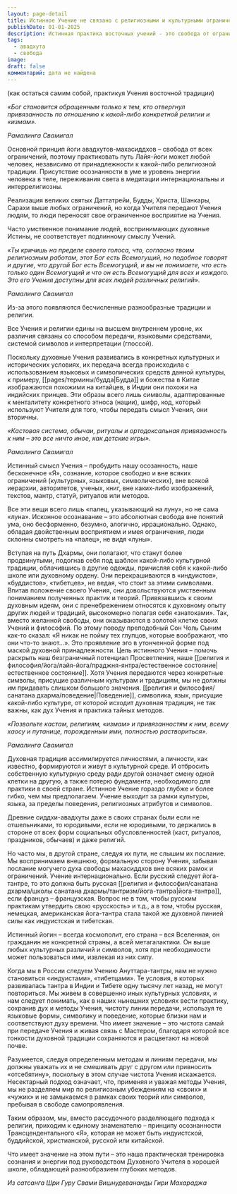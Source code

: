 ```yaml
---
layout: page-detail
title: Истинное Учение не связано с религиозными и культурными ограничениями
publishDate: 01-01-2025
description: Истинная практика восточных учений - это свобода от ограничений религий и культурных форм. Главное - осознанность, пробуждение безграничного «Я» и адаптация методов к своей среде. Дух Учения выше символов и традиций, однако,  важно не смешивать линии передачи, но сохранять чистоту и уважение к опыту других.
tags:
  - авадхута
  - свобода
image: 
draft: false
комментарий: дата не найдена
---
```


 (как остаться самим собой, практикуя Учения восточной традиции)

_«Бог становится обращенным только к тем, кто отвергнул привязанность по отношению к какой-либо конкретной религии и «измам»._ 

_Рамалинга Свамигал_ 

 Основной принцип йоги авадхутов-махасиддхов – свобода от всех ограничений, поэтому практиковать путь Лайя-йоги может любой человек, независимо от принадлежности к какой-либо религиозной традиции. Присутствие осознанности в уме и уровень энергии человека в теле, переживания света в медитации интернациональны и интеррелигиозны.

 Реализация великих святых Даттатрейи, Будды, Христа, Шанкары, Сарахи выше любых ограничений, но когда Учителя передают Учения людям, то люди переносят свое ограниченное восприятие на Учения. 

 Часто умственное понимание людей, воспринимающих духовные Истины, не соответствует подлинному смыслу Учений.

_«Ты кричишь на пределе своего голоса, что, согласно твоим религиозным работам, этот Бог есть Всемогущий, но подобное говорят и другие, что другой Бог есть Всемогущий, и вы не понимаете, что есть только один Всемогущий и что он есть Всемогущий для всех и каждого. Это его Учения доступны для всех людей различных религий»._ 

_Рамалинга Свамигал_ 

 Из-за этого появляются бесчисленные разнообразные традиции и религии.

 Все Учения и религии едины на высшем внутреннем уровне, их различия связаны со способом передачи, языковыми средствами, системой символов и интерпретации (глоссой).

 Поскольку духовные Учения развивались в конкретных культурных и исторических условиях, их передача всегда происходила с использованием языковых и символических средств данной культуры, к примеру, [[pages/термины/будда|Будда]] и божества в Китае изображаются похожими на китайцев, в Индии они похожи на индийских принцев. Эти образы всего лишь символы, адаптированные к менталитету конкретного этноса (нации), шифр, код, который используют Учителя для того, чтобы передать смысл Учения, они вторичны.

_«Кастовая система, обычаи, ритуалы и ортодоксальная привязанность к ним – это все ничто иное, как детские игры»._ 

_Рамалинга Свамигал_ 

 Истинный смысл Учения – пробудить нашу осозанность, наше бесконечное «Я», сознание, которое свободно и вне всяких ограничений (культурных, языковых, символических), вне всякой иерархии, авторитетов, ученых, книг, вне каких-либо изображений, текстов, мантр, статуй, ритуалов или методов.

 Все эти вещи всего лишь «палец, указывающий на луну», но не сама «луна». Исконное осознавание – это абсолютная свобода вне понятий ума, оно бесформенно, безумно, алогично, иррационально. Однако, обладая двойственным восприятием и имея ограничения, люди склонны смотреть на «палец», не видя «луны».

 Вступая на путь Дхармы, они полагают, что станут более продвинутыми, подогнав себя под шаблон какой-либо культурной традиции, облачившись в другие одежды, причисляя себя к какой-либо школе или духовному ордену. Они перекрашиваются в «индуистов», «буддистов», «тибетцев», не ведая, что стоит за этими символами. Впитав положение своего Учения, они довольствуются умственным пониманием полученных практик и теорий. Привязавшись к своим духовным идеям, они с пренебрежением относятся к духовному опыту других людей и традиций, высокомерно полагая себя «знатоками». Так, вместо желанной свободы, они оказываются в золотой клетке своих Учений и философий. По этому поводу преподобный Сон Чоль Сыним как-то сказал: «Я никак не пойму тех глупцов, которые воображают, что они что-то знают…». Это проявление эго в утонченной форме под маской духовной принадлежности. Цель истинного Учения – помочь раскрыть наш безграничный потенциал Просветления, наше [[религия и философия/йога/лайя-йога/праджня-янтра/естественное состояние|естественное состояние]]. Хотя Учения передаются через конкретные символы, присущие различным культурам и традициям, мы не должны им придавать слишком большого значения. [[религия и философия/санатана дхарма/поведение|Поведение]], символика, язык, присущие какой-либо культуре, от которой исходит духовная традиция, не так важны, как дух Учения и практика тайных методов.

_«Позвольте кастам, религиям, «измам» и привязанностям к ним, всему хаосу и путанице, порожденным ими, полностью раствориться»._ 

_Рамалинга Свамигал_ 

 Духовная традиция ассимилируется личностями, а личности, как известно, формируются и живут в культурной среде. И отбросить собственную культурную среду ради другой означает смену одной клетки на другую, а также потерю фундамента, необходимого для практики в своей стране. Истинное Учение гораздо глубже и более гибко, чем мы предполагаем. Учение выходит за рамки культуры, языка, за пределы поведения, религиозных атрибутов и символов.

 Древние сиддхи-авадхуты даже в своих странах были если не отшельниками, то юродивыми, если не юродивыми, то держались в стороне от всех форм социальных обусловленностей (каст, ритуалов, праздников, обычаев) и даже религий.

 Но часто мы, в другой стране, следуя их пути, не слышим их послание. Мы воспринимаем внешнюю, формальную сторону Учения, забывая послание могучего духа свободы махасиддхов вне всяких рамок и ограничений. Учение интернационально. Если русский следует йога-тантре, то это должна быть русская [[религия и философия/санатана дхарма/школы санатана дхармы/тантризм/йога-тантра|йога-тантра]], если француз – французская. Вопрос не в том, чтобы русским практикам утвердить свою «русскость» и т.д., а в том, чтобы русская, немецкая, американская йога-тантра стала такой же духовной линией силы как индуистская и тибетская.

 Истинный йогин – всегда космополит, его страна – вся Вселенная, он гражданин не конкретной страны, а всей метагалактики. Он выше любых культурных различий и символов, хотя при необходимости может пользоваться ими, извлекая из них силу.

 Когда мы в России следуем Учению Ануттара-тантры, нам не нужно становиться «индуистами», «тибетцами». Те условия, в которых развивалась тантра в Индии и Тибете одну тысячу лет назад, не могут повториться. Мы живем в совершенно иных культурных условиях, и нам следует понимать, как в наших нынешних условиях вести практику, сохранив дух и методы Учения, чистоту линии передачи, используя те языковые формы, символику и поведение, которые близки нам и соответствуют духу времени. Что имеет значение – это чистота самай при передаче Учения и живая связь с Мастером, благодаря которой все тонкости духовной традиции сохраняются и расцветают на новой почве.

 Разумеется, следуя определенным методам и линиям передачи, мы должны уважать их и не смешивать друг с другом или привносить «отсебятину», поскольку в этом случае чистота Учения искажается. Несектарный подход означает, что, применяя и уважая методы Учения, мы не разделяем мир по религиозным убеждениям на «своих» и «чужих» и не замыкаемся в рамках своих теорий или символов, пребывая в свободе самопроявления.

 Таким образом, мы, вместо рассудочного разделяющего подхода к религии, приходим к единому знаменателю – принципу осознанности Трансцендентального «Я», которая не может быть индуистской, буддийской, христианской, русской или китайской. 

 Что имеет значение на этом пути – это наша практическая тренировка сознания и энергии под руководством Духовного Учителя в хорошей школе, обладающей разнообразием глубоких методов.

*Из сатсанга Шри Гуру Свами Вишнудевананды Гири Махараджа*
